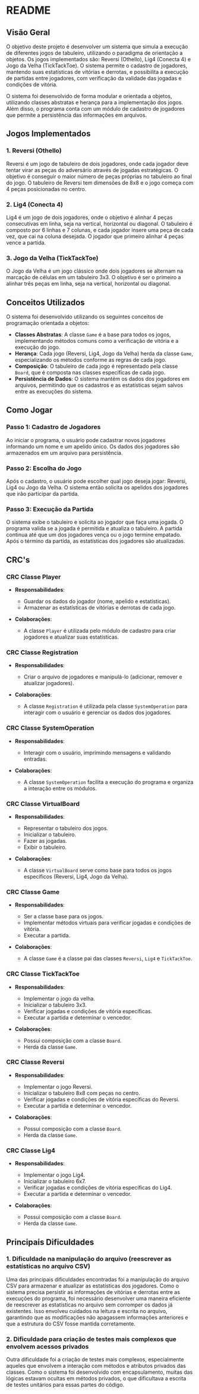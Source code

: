 # README

## Visão Geral

O objetivo deste projeto é desenvolver um sistema que simula a execução de diferentes jogos de tabuleiro, utilizando o paradigma de orientação a objetos. Os jogos implementados são: Reversi (Othello), Lig4 (Conecta 4) e Jogo da Velha (TickTackToe). O sistema permite o cadastro de jogadores, mantendo suas estatísticas de vitórias e derrotas, e possibilita a execução de partidas entre jogadores, com verificação da validade das jogadas e condições de vitória.

O sistema foi desenvolvido de forma modular e orientada a objetos, utilizando classes abstratas e herança para a implementação dos jogos. Além disso, o programa conta com um módulo de cadastro de jogadores que permite a persistência das informações em arquivos.

## Jogos Implementados

### 1. **Reversi (Othello)**

Reversi é um jogo de tabuleiro de dois jogadores, onde cada jogador deve tentar virar as peças do adversário através de jogadas estratégicas. O objetivo é conseguir o maior número de peças próprias no tabuleiro ao final do jogo. O tabuleiro de Reversi tem dimensões de 8x8 e o jogo começa com 4 peças posicionadas no centro.

### 2. **Lig4 (Conecta 4)**

Lig4 é um jogo de dois jogadores, onde o objetivo é alinhar 4 peças consecutivas em linha, seja na vertical, horizontal ou diagonal. O tabuleiro é composto por 6 linhas e 7 colunas, e cada jogador insere uma peça de cada vez, que cai na coluna desejada. O jogador que primeiro alinhar 4 peças vence a partida.

### 3. **Jogo da Velha (TickTackToe)**

O Jogo da Velha é um jogo clássico onde dois jogadores se alternam na marcação de células em um tabuleiro 3x3. O objetivo é ser o primeiro a alinhar três peças em linha, seja na vertical, horizontal ou diagonal.

## Conceitos Utilizados

O sistema foi desenvolvido utilizando os seguintes conceitos de programação orientada a objetos:

- **Classes Abstratas**: A classe `Game` é a base para todos os jogos, implementando métodos comuns como a verificação de vitória e a execução do jogo.
- **Herança**: Cada jogo (Reversi, Lig4, Jogo da Velha) herda da classe `Game`, especializando os métodos conforme as regras de cada jogo.
- **Composição**: O tabuleiro de cada jogo é representado pela classe `Board`, que é composta nas classes específicas de cada jogo.
- **Persistência de Dados**: O sistema mantém os dados dos jogadores em arquivos, permitindo que os cadastros e as estatísticas sejam salvos entre as execuções do sistema.

## Como Jogar

### Passo 1: Cadastro de Jogadores
Ao iniciar o programa, o usuário pode cadastrar novos jogadores informando um nome e um apelido único. Os dados dos jogadores são armazenados em um arquivo para persistência.

### Passo 2: Escolha do Jogo
Após o cadastro, o usuário pode escolher qual jogo deseja jogar: Reversi, Lig4 ou Jogo da Velha. O sistema então solicita os apelidos dos jogadores que irão participar da partida.

### Passo 3: Execução da Partida
O sistema exibe o tabuleiro e solicita ao jogador que faça uma jogada. O programa valida se a jogada é permitida e atualiza o tabuleiro. A partida continua até que um dos jogadores vença ou o jogo termine empatado. Após o término da partida, as estatísticas dos jogadores são atualizadas.

## CRC's

### CRC Classe Player

- **Responsabilidades**:
  - Guardar os dados do jogador (nome, apelido e estatísticas).
  - Armazenar as estatísticas de vitórias e derrotas de cada jogo.

- **Colaborações**:
  - A classe `Player` é utilizada pelo módulo de cadastro para criar jogadores e atualizar suas estatísticas.

### CRC Classe Registration

- **Responsabilidades**:
  - Criar o arquivo de jogadores e manipulá-lo (adicionar, remover e atualizar jogadores).
  
- **Colaborações**:
  - A classe `Registration` é utilizada pela classe `SystemOperation` para interagir com o usuário e gerenciar os dados dos jogadores.

### CRC Classe SystemOperation

- **Responsabilidades**:
  - Interagir com o usuário, imprimindo mensagens e validando entradas.
  
- **Colaborações**:
  - A classe `SystemOperation` facilita a execução do programa e organiza a interação entre os módulos.

### CRC Classe VirtualBoard

- **Responsabilidades**:
  - Representar o tabuleiro dos jogos.
  - Inicializar o tabuleiro.
  - Fazer as jogadas.
  - Exibir o tabuleiro.

- **Colaborações**:
  - A classe `VirtualBoard` serve como base para todos os jogos específicos (Reversi, Lig4, Jogo da Velha).

### CRC Classe Game

- **Responsabilidades**:
  - Ser a classe base para os jogos.
  - Implementar métodos virtuais para verificar jogadas e condições de vitória.
  - Executar a partida.

- **Colaborações**:
  - A classe `Game` é a classe pai das classes `Reversi`, `Lig4` e `TickTackToe`.

### CRC Classe TickTackToe

- **Responsabilidades**:
  - Implementar o jogo da velha.
  - Inicializar o tabuleiro 3x3.
  - Verificar jogadas e condições de vitória específicas.
  - Executar a partida e determinar o vencedor.

- **Colaborações**:
  - Possui composição com a classe `Board`.
  - Herda da classe `Game`.

### CRC Classe Reversi

- **Responsabilidades**:
  - Implementar o jogo Reversi.
  - Inicializar o tabuleiro 8x8 com peças no centro.
  - Verificar jogadas e condições de vitória específicas do Reversi.
  - Executar a partida e determinar o vencedor.

- **Colaborações**:
  - Possui composição com a classe `Board`.
  - Herda da classe `Game`.

### CRC Classe Lig4

- **Responsabilidades**:
  - Implementar o jogo Lig4.
  - Inicializar o tabuleiro 6x7.
  - Verificar jogadas e condições de vitória específicas do Lig4.
  - Executar a partida e determinar o vencedor.

- **Colaborações**:
  - Possui composição com a classe `Board`.
  - Herda da classe `Game`.

## Principais Dificuldades

### 1. Dificuldade na manipulação do arquivo (reescrever as estatísticas no arquivo CSV)

Uma das principais dificuldades encontradas foi a manipulação do arquivo CSV para armazenar e atualizar as estatísticas dos jogadores. Como o sistema precisa persistir as informações de vitórias e derrotas entre as execuções do programa, foi necessário desenvolver uma maneira eficiente de reescrever as estatísticas no arquivo sem corromper os dados já existentes. Isso envolveu cuidados na leitura e escrita no arquivo, garantindo que as modificações não apagassem informações anteriores e que a estrutura do CSV fosse mantida corretamente.

### 2. Dificuldade para criação de testes mais complexos que envolvem acessos privados

Outra dificuldade foi a criação de testes mais complexos, especialmente aqueles que envolvem a interação com métodos e atributos privados das classes. Como o sistema foi desenvolvido com encapsulamento, muitas das lógicas estavam ocultas em métodos privados, o que dificultava a escrita de testes unitários para essas partes do código.

